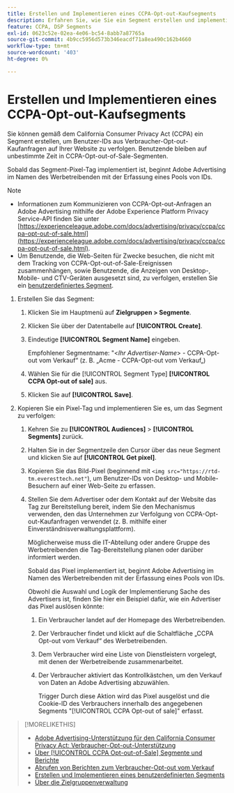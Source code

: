 ```yaml
---
title: Erstellen und Implementieren eines CCPA-Opt-out-Kaufsegments
description: Erfahren Sie, wie Sie ein Segment erstellen und implementieren, um Benutzer-IDs aus Verbraucher-Opt-out-Kaufanfragen zu verfolgen.
feature: CCPA, DSP Segments
exl-id: 0623c52e-02ea-4e06-bc54-8abb7a87765a
source-git-commit: 4b9cc5956d573b346eacdf71a8ea490c162b4660
workflow-type: tm+mt
source-wordcount: '403'
ht-degree: 0%

---
```


# Erstellen und Implementieren eines CCPA-Opt-out-Kaufsegments

Sie können gemäß dem California Consumer Privacy Act (CCPA) ein Segment erstellen, um Benutzer-IDs aus Verbraucher-Opt-out-Kaufanfragen auf Ihrer Website zu verfolgen. Benutzende bleiben auf unbestimmte Zeit in CCPA-Opt-out-of-Sale-Segmenten.

Sobald das Segment-Pixel-Tag implementiert ist, beginnt Adobe Advertising im Namen des Werbetreibenden mit der Erfassung eines Pools von IDs.

>[!NOTE]
>
>* Informationen zum Kommunizieren von CCPA-Opt-out-Anfragen an Adobe Advertising mithilfe der Adobe Experience Platform Privacy Service-API finden Sie unter [https://experienceleague.adobe.com/docs/advertising/privacy/ccpa/ccpa-opt-out-of-sale.html](https://experienceleague.adobe.com/docs/advertising/privacy/ccpa/ccpa-opt-out-of-sale.html).
>* Um Benutzende, die Web-Seiten für Zwecke besuchen, die nicht mit dem Tracking von CCPA-Opt-out-of-Sale-Ereignissen zusammenhängen, sowie Benutzende, die Anzeigen von Desktop-, Mobile- und CTV-Geräten ausgesetzt sind, zu verfolgen, erstellen Sie ein [benutzerdefiniertes Segment](/help/dsp/audiences/custom-segment-create.md).

1. Erstellen Sie das Segment:

   1. Klicken Sie im Hauptmenü auf **Zielgruppen > Segmente**.

   1. Klicken Sie über der Datentabelle auf **[!UICONTROL Create]**.

   1. Eindeutige **[!UICONTROL Segment Name]** eingeben.

      Empfohlener Segmentname: &quot;&lt;*Ihr Advertiser-Name*> - CCPA-Opt-out vom Verkauf“ (z. B. „Acme - CCPA-Opt-out vom Verkauf„)

   1. Wählen Sie für die [!UICONTROL Segment Type] **[!UICONTROL CCPA Opt-out of sale]** aus.

   1. Klicken Sie auf **[!UICONTROL Save]**.

1. Kopieren Sie ein Pixel-Tag und implementieren Sie es, um das Segment zu verfolgen:

   1. Kehren Sie zu **[!UICONTROL Audiences]** > **[!UICONTROL Segments]** zurück.

   1. Halten Sie in der Segmentzeile den Cursor über das neue Segment und klicken Sie auf **[!UICONTROL Get pixel]**.

   1. Kopieren Sie das Bild-Pixel (beginnend mit `<img src="https://rtd-tm.everesttech.net"`), um Benutzer-IDs von Desktop- und Mobile-Besuchern auf einer Web-Seite zu erfassen.

   1. Stellen Sie dem Advertiser oder dem Kontakt auf der Website das Tag zur Bereitstellung bereit, indem Sie den Mechanismus verwenden, den das Unternehmen zur Verfolgung von CCPA-Opt-out-Kaufanfragen verwendet (z. B. mithilfe einer Einverständnisverwaltungsplattform).

      Möglicherweise muss die IT-Abteilung oder andere Gruppe des Werbetreibenden die Tag-Bereitstellung planen oder darüber informiert werden.

      Sobald das Pixel implementiert ist, beginnt Adobe Advertising im Namen des Werbetreibenden mit der Erfassung eines Pools von IDs.

      Obwohl die Auswahl und Logik der Implementierung Sache des Advertisers ist, finden Sie hier ein Beispiel dafür, wie ein Advertiser das Pixel auslösen könnte:

      1. Ein Verbraucher landet auf der Homepage des Werbetreibenden.
      1. Der Verbraucher findet und klickt auf die Schaltfläche „CCPA Opt-out vom Verkauf“ des Werbetreibenden.
      1. Dem Verbraucher wird eine Liste von Dienstleistern vorgelegt, mit denen der Werbetreibende zusammenarbeitet.
      1. Der Verbraucher aktiviert das Kontrollkästchen, um den Verkauf von Daten an Adobe Advertising abzuwählen.

         Trigger Durch diese Aktion wird das Pixel ausgelöst und die Cookie-ID des Verbrauchers innerhalb des angegebenen Segments &quot;[!UICONTROL CCPA Opt-out of sale]&quot; erfasst.

>[!MORELIKETHIS]
>
>* [Adobe Advertising-Unterstützung für den California Consumer Privacy Act: Verbraucher-Opt-out-Unterstützung](/help/privacy/ccpa/ccpa-opt-out-of-sale.md)
>* [Über [!UICONTROL CCPA Opt-out-of-Sale] Segmente und Berichte](ccpa-opt-out-about.md)
>* [Abrufen von Berichten zum Verbraucher-Opt-out vom Verkauf](ccpa-opt-out-segment-report-retrieve.md)
>* [Erstellen und Implementieren eines benutzerdefinierten Segments](custom-segment-create.md)
>* [Über die Zielgruppenverwaltung](audience-about.md)
